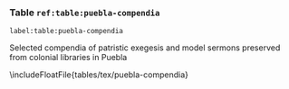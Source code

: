 ### Table `ref:table:puebla-compendia`
`label:table:puebla-compendia`

Selected compendia of patristic exegesis and model sermons preserved from
colonial libraries in Puebla

\includeFloatFile{tables/tex/puebla-compendia}

